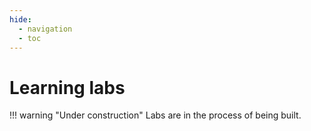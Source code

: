 ```yaml
---
hide:
  - navigation
  - toc
---
```


# Learning labs

!!! warning "Under construction"
    Labs are in the process of being built.